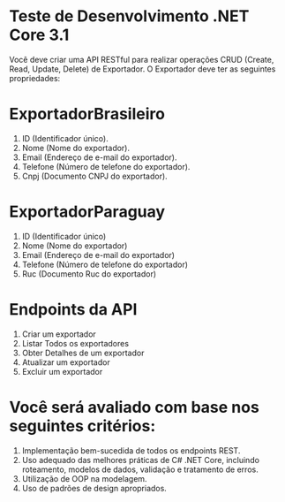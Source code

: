 # Teste de Desenvolvimento .NET Core 3.1
Você deve criar uma API RESTful para realizar operações CRUD (Create, Read, Update, Delete) de Exportador. O Exportador deve ter as seguintes propriedades:

# ExportadorBrasileiro
1. ID (Identificador único).
2. Nome (Nome do exportador).
3. Email (Endereço de e-mail do exportador).
4. Telefone (Número de telefone do exportador).
5. Cnpj (Documento CNPJ do exportador).

# ExportadorParaguay
1. ID (Identificador único)
2. Nome (Nome do exportador)
3. Email (Endereço de e-mail do exportador)
4. Telefone (Número de telefone do exportador)
5. Ruc (Documento Ruc do exportador)


# Endpoints da API
1. Criar um exportador
2. Listar Todos os exportadores
3. Obter Detalhes de um exportador
4. Atualizar um exportador
5. Excluir um exportador




# Você será avaliado com base nos seguintes critérios:

1. Implementação bem-sucedida de todos os endpoints REST.
2. Uso adequado das melhores práticas de C# .NET Core, incluindo roteamento, modelos de dados, validação e tratamento de erros.
3. Utilização de OOP na modelagem.
4. Uso de padrões de design apropriados.
